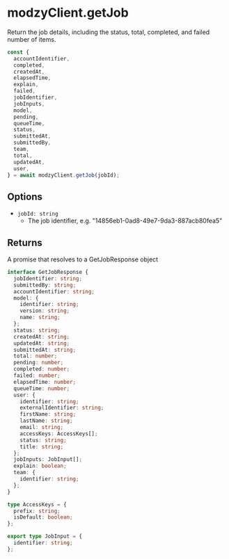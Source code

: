 
# modzyClient.getJob

Return the job details, including the status, total, completed, and failed number of items.

```javascript
const {
  accountIdentifier,
  completed,
  createdAt,
  elapsedTime,
  explain,
  failed,
  jobIdentifier,
  jobInputs,
  model,
  pending,
  queueTime,
  status,
  submittedAt,
  submittedBy,
  team,
  total,
  updatedAt,
  user,
} = await modzyClient.getJob(jobId);
```

## Options

- `jobId: string`
  - The job identifier, e.g. "14856eb1-0ad8-49e7-9da3-887acb80fea5"

## Returns

A promise that resolves to a GetJobResponse object

```typescript
interface GetJobResponse {
  jobIdentifier: string;
  submittedBy: string;
  accountIdentifier: string;
  model: {
    identifier: string;
    version: string;
    name: string;
  };
  status: string;
  createdAt: string;
  updatedAt: string;
  submittedAt: string;
  total: number;
  pending: number;
  completed: number;
  failed: number;
  elapsedTime: number;
  queueTime: number;
  user: {
    identifier: string;
    externalIdentifier: string;
    firstName: string;
    lastName: string;
    email: string;
    accessKeys: AccessKeys[];
    status: string;
    title: string;
  };
  jobInputs: JobInput[];
  explain: boolean;
  team: {
    identifier: string;
  };
}

type AccessKeys = {
  prefix: string;
  isDefault: boolean;
};

export type JobInput = {
  identifier: string;
};
```